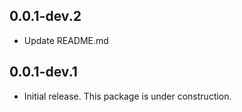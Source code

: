 ## 0.0.1-dev.2

  - Update README.md

## 0.0.1-dev.1

* Initial release. This package is under construction.

